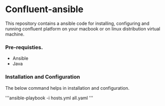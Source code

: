 # Confluent-ansible
This repository contains a ansible code for installing, configuring and running confluent platform on your macbook or on linux distribution virtual machine.

### Pre-requisties.
- Ansible
- Java

### Installation and Configuration
The below command helps in installation and configuration.

'''ansible-playbook -i hosts.yml all.yaml
'''